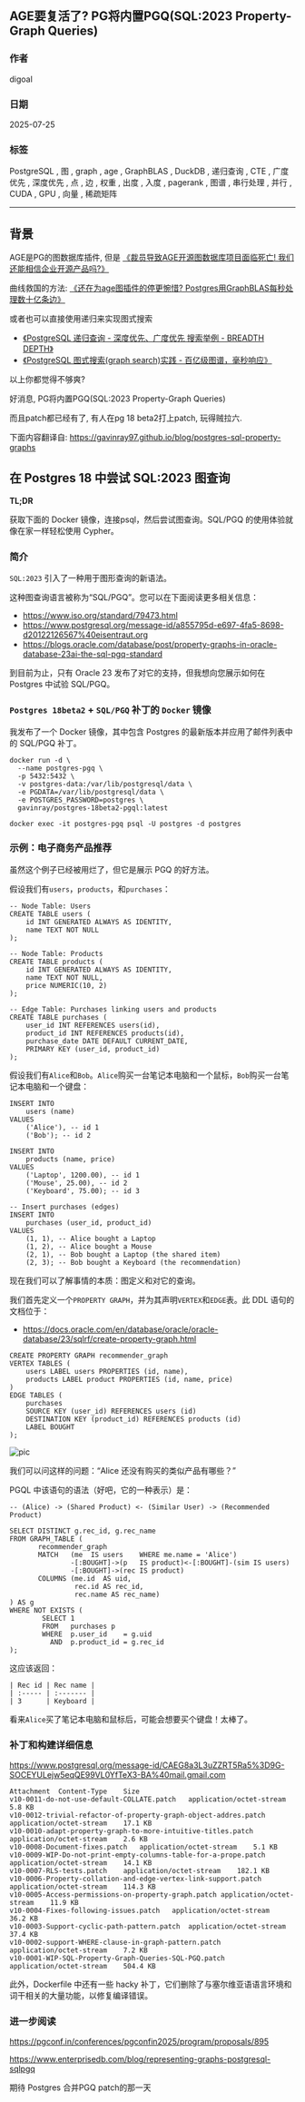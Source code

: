 ## AGE要复活了? PG将内置PGQ(SQL:2023 Property-Graph Queries)  
                    
### 作者                    
digoal                    
                    
### 日期                    
2025-07-25                   
                    
### 标签                    
PostgreSQL , 图 , graph , age , GraphBLAS , DuckDB , 递归查询 , CTE , 广度优先 , 深度优先 , 点 , 边 , 权重 , 出度 , 入度 , pagerank , 图谱 , 串行处理 , 并行 , CUDA , GPU , 向量 , 稀疏矩阵             
                    
----                    
                    
## 背景    
  
AGE是PG的图数据库插件, 但是 [《裁员导致AGE开源图数据库项目面临死亡! 我们还能相信企业开源产品吗?》](../202503/20250320_01.md)    
  
曲线救国的方法: [《还在为age图插件的停更惋惜? Postgres用GraphBLAS每秒处理数十亿条边》](../202507/20250723_08.md)    
  
或者也可以直接使用递归来实现图式搜索   
- [《PostgreSQL 递归查询 - 深度优先、广度优先 搜索举例 - BREADTH DEPTH》](../202109/20210917_01.md)      
- [《PostgreSQL 图式搜索(graph search)实践 - 百亿级图谱，毫秒响应》](../201801/20180102_04.md)      
    
以上你都觉得不够爽?   
  
好消息, PG将内置PGQ(SQL:2023 Property-Graph Queries)  
  
而且patch都已经有了, 有人在pg 18 beta2打上patch, 玩得贼拉六.  
  
下面内容翻译自: https://gavinray97.github.io/blog/postgres-sql-property-graphs  
  
## 在 Postgres 18 中尝试 SQL:2023 图查询  
  
**TL;DR**  
  
获取下面的 Docker 镜像，连接psql，然后尝试图查询。SQL/PGQ 的使用体验就像在家一样轻松使用 Cypher。  
  
### 简介  
`SQL:2023` 引入了一种用于图形查询的新语法。  
  
这种图查询语言被称为“SQL/PGQ”。您可以在下面阅读更多相关信息：  
- https://www.iso.org/standard/79473.html  
- https://www.postgresql.org/message-id/a855795d-e697-4fa5-8698-d20122126567%40eisentraut.org  
- https://blogs.oracle.com/database/post/property-graphs-in-oracle-database-23ai-the-sql-pgq-standard  
  
到目前为止，只有 Oracle 23 发布了对它的支持，但我想向您展示如何在 Postgres 中试验 SQL/PGQ。  
  
### `Postgres 18beta2` + `SQL/PGQ` 补丁的 `Docker` 镜像  
我发布了一个 Docker 镜像，其中包含 Postgres 的最新版本并应用了邮件列表中的 SQL/PGQ 补丁。  
```  
docker run -d \  
  --name postgres-pgq \  
  -p 5432:5432 \  
  -v postgres-data:/var/lib/postgresql/data \  
  -e PGDATA=/var/lib/postgresql/data \  
  -e POSTGRES_PASSWORD=postgres \  
  gavinray/postgres-18beta2-pgql:latest  
  
docker exec -it postgres-pgq psql -U postgres -d postgres  
```  
  
### 示例：电子商务产品推荐  
虽然这个例子已经被用烂了，但它是展示 PGQ 的好方法。  
  
假设我们有`users`，`products`，和`purchases`：  
```  
-- Node Table: Users  
CREATE TABLE users (  
    id INT GENERATED ALWAYS AS IDENTITY,  
    name TEXT NOT NULL  
);  
  
-- Node Table: Products  
CREATE TABLE products (  
    id INT GENERATED ALWAYS AS IDENTITY,  
    name TEXT NOT NULL,  
    price NUMERIC(10, 2)  
);  
  
-- Edge Table: Purchases linking users and products  
CREATE TABLE purchases (  
    user_id INT REFERENCES users(id),  
    product_id INT REFERENCES products(id),  
    purchase_date DATE DEFAULT CURRENT_DATE,  
    PRIMARY KEY (user_id, product_id)  
);  
```  
  
假设我们有`Alice`和`Bob`。`Alice`购买一台笔记本电脑和一个鼠标，`Bob`购买一台笔记本电脑和一个键盘：  
```  
INSERT INTO  
    users (name)  
VALUES  
    ('Alice'), -- id 1  
    ('Bob'); -- id 2  
  
INSERT INTO  
    products (name, price)  
VALUES  
    ('Laptop', 1200.00), -- id 1  
    ('Mouse', 25.00), -- id 2  
    ('Keyboard', 75.00); -- id 3  
  
-- Insert purchases (edges)  
INSERT INTO  
    purchases (user_id, product_id)  
VALUES  
    (1, 1), -- Alice bought a Laptop  
    (1, 2), -- Alice bought a Mouse  
    (2, 1), -- Bob bought a Laptop (the shared item)  
    (2, 3); -- Bob bought a Keyboard (the recommendation)  
```  
  
现在我们可以了解事情的本质：图定义和对它的查询。  
  
我们首先定义一个`PROPERTY GRAPH`，并为其声明`VERTEX`和`EDGE`表。此 DDL 语句的文档位于：  
- https://docs.oracle.com/en/database/oracle/oracle-database/23/sqlrf/create-property-graph.html  
  
```  
CREATE PROPERTY GRAPH recommender_graph  
VERTEX TABLES (  
    users LABEL users PROPERTIES (id, name),  
    products LABEL product PROPERTIES (id, name, price)  
)  
EDGE TABLES (  
    purchases  
    SOURCE KEY (user_id) REFERENCES users (id)  
    DESTINATION KEY (product_id) REFERENCES products (id)  
    LABEL BOUGHT  
);  
```  
  
![pic](20250725_06_pic_001.svg)  
  
我们可以问这样的问题：“Alice 还没有购买的类似产品有哪些？”  
  
PGQL 中该语句的语法（好吧，它的一种表示）是：  
```  
-- (Alice) -> (Shared Product) <- (Similar User) -> (Recommended Product)  
  
SELECT DISTINCT g.rec_id, g.rec_name  
FROM GRAPH_TABLE (  
       recommender_graph  
       MATCH   (me  IS users    WHERE me.name = 'Alice')  
               -[:BOUGHT]->(p   IS product)<-[:BOUGHT]-(sim IS users)  
               -[:BOUGHT]->(rec IS product)  
       COLUMNS (me.id  AS uid,  
                rec.id AS rec_id,  
                rec.name AS rec_name)  
) AS g  
WHERE NOT EXISTS (  
        SELECT 1  
        FROM   purchases p  
        WHERE  p.user_id    = g.uid  
          AND  p.product_id = g.rec_id  
);  
```  
  
这应该返回：  
```  
| Rec id | Rec name |  
| :----- | :------- |  
| 3      | Keyboard |  
```  
  
看来`Alice`买了笔记本电脑和鼠标后，可能会想要买个键盘！太棒了。  
  
### 补丁和构建详细信息  
https://www.postgresql.org/message-id/CAEG8a3L3uZZRT5Ra5%3D9G-SOCEYULejw5eqQE99VL0YfTeX3-BA%40mail.gmail.com  
```  
Attachment	Content-Type	Size  
v10-0011-do-not-use-default-COLLATE.patch	application/octet-stream	5.8 KB  
v10-0012-trivial-refactor-of-property-graph-object-addres.patch	application/octet-stream	17.1 KB  
v10-0010-adapt-property-graph-to-more-intuitive-titles.patch	application/octet-stream	2.6 KB  
v10-0008-Document-fixes.patch	application/octet-stream	5.1 KB  
v10-0009-WIP-Do-not-print-empty-columns-table-for-a-prope.patch	application/octet-stream	14.1 KB  
v10-0007-RLS-tests.patch	application/octet-stream	182.1 KB  
v10-0006-Property-collation-and-edge-vertex-link-support.patch	application/octet-stream	114.3 KB  
v10-0005-Access-permissions-on-property-graph.patch	application/octet-stream	11.9 KB  
v10-0004-Fixes-following-issues.patch	application/octet-stream	36.2 KB  
v10-0003-Support-cyclic-path-pattern.patch	application/octet-stream	37.4 KB  
v10-0002-support-WHERE-clause-in-graph-pattern.patch	application/octet-stream	7.2 KB  
v10-0001-WIP-SQL-Property-Graph-Queries-SQL-PGQ.patch	application/octet-stream	504.4 KB  
```  
  
此外，Dockerfile 中还有一些 hacky 补丁，它们删除了与塞尔维亚语语言环境和词干相关的大量功能，以修复编译错误。  
  
### 进一步阅读  
https://pgconf.in/conferences/pgconfin2025/program/proposals/895  
  
https://www.enterprisedb.com/blog/representing-graphs-postgresql-sqlpgq  
  
期待 Postgres 合并PGQ patch的那一天   
     
